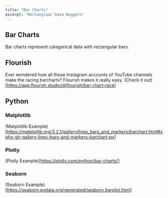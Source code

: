 ```yaml
---
title: "Bar Charts"
excerpt: "Rectangluar Data Nuggets"
---
```



## Bar Charts
Bar charts represent categorical data with rectangular bars.


## Flourish
Ever wondered how all those Instagram accounts of YouTube channels make the racing barcharts? Flourish makes it really easy. (Check it out)[https://app.flourish.studio/@flourish/bar-chart-race]

## Python

### Matplotlib
(Matplotlib Example)[https://matplotlib.org/3.2.1/gallery/lines_bars_and_markers/barchart.html#sphx-glr-gallery-lines-bars-and-markers-barchart-py]


### Plotly
(Plotly Example)[https://plotly.com/python/bar-charts/]


### Seaborn
(Seaborn Example)[https://seaborn.pydata.org/generated/seaborn.barplot.html]
